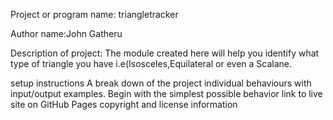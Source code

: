 Project or program name: triangletracker

Author name:John Gatheru

Description of project: The module created here will help  you identify what type of triangle you have i.e(Isosceles,Equilateral or even a Scalane.

setup instructions
A break down of the project individual behaviours with input/output examples. Begin with the simplest possible behavior
link to live site on GitHub Pages
copyright and license information

